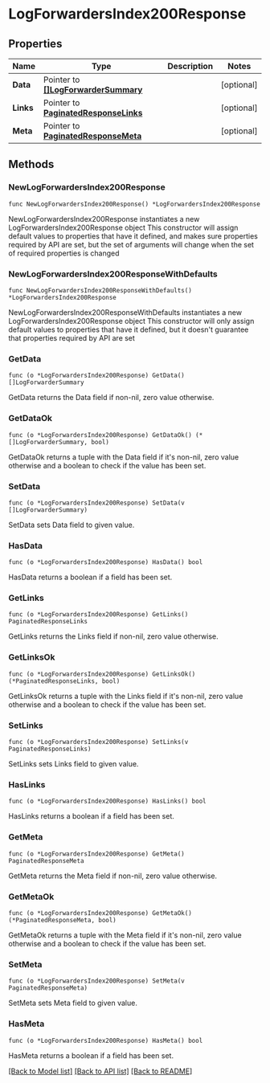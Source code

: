 # LogForwardersIndex200Response

## Properties

Name | Type | Description | Notes
------------ | ------------- | ------------- | -------------
**Data** | Pointer to [**[]LogForwarderSummary**](LogForwarderSummary.md) |  | [optional] 
**Links** | Pointer to [**PaginatedResponseLinks**](PaginatedResponseLinks.md) |  | [optional] 
**Meta** | Pointer to [**PaginatedResponseMeta**](PaginatedResponseMeta.md) |  | [optional] 

## Methods

### NewLogForwardersIndex200Response

`func NewLogForwardersIndex200Response() *LogForwardersIndex200Response`

NewLogForwardersIndex200Response instantiates a new LogForwardersIndex200Response object
This constructor will assign default values to properties that have it defined,
and makes sure properties required by API are set, but the set of arguments
will change when the set of required properties is changed

### NewLogForwardersIndex200ResponseWithDefaults

`func NewLogForwardersIndex200ResponseWithDefaults() *LogForwardersIndex200Response`

NewLogForwardersIndex200ResponseWithDefaults instantiates a new LogForwardersIndex200Response object
This constructor will only assign default values to properties that have it defined,
but it doesn't guarantee that properties required by API are set

### GetData

`func (o *LogForwardersIndex200Response) GetData() []LogForwarderSummary`

GetData returns the Data field if non-nil, zero value otherwise.

### GetDataOk

`func (o *LogForwardersIndex200Response) GetDataOk() (*[]LogForwarderSummary, bool)`

GetDataOk returns a tuple with the Data field if it's non-nil, zero value otherwise
and a boolean to check if the value has been set.

### SetData

`func (o *LogForwardersIndex200Response) SetData(v []LogForwarderSummary)`

SetData sets Data field to given value.

### HasData

`func (o *LogForwardersIndex200Response) HasData() bool`

HasData returns a boolean if a field has been set.

### GetLinks

`func (o *LogForwardersIndex200Response) GetLinks() PaginatedResponseLinks`

GetLinks returns the Links field if non-nil, zero value otherwise.

### GetLinksOk

`func (o *LogForwardersIndex200Response) GetLinksOk() (*PaginatedResponseLinks, bool)`

GetLinksOk returns a tuple with the Links field if it's non-nil, zero value otherwise
and a boolean to check if the value has been set.

### SetLinks

`func (o *LogForwardersIndex200Response) SetLinks(v PaginatedResponseLinks)`

SetLinks sets Links field to given value.

### HasLinks

`func (o *LogForwardersIndex200Response) HasLinks() bool`

HasLinks returns a boolean if a field has been set.

### GetMeta

`func (o *LogForwardersIndex200Response) GetMeta() PaginatedResponseMeta`

GetMeta returns the Meta field if non-nil, zero value otherwise.

### GetMetaOk

`func (o *LogForwardersIndex200Response) GetMetaOk() (*PaginatedResponseMeta, bool)`

GetMetaOk returns a tuple with the Meta field if it's non-nil, zero value otherwise
and a boolean to check if the value has been set.

### SetMeta

`func (o *LogForwardersIndex200Response) SetMeta(v PaginatedResponseMeta)`

SetMeta sets Meta field to given value.

### HasMeta

`func (o *LogForwardersIndex200Response) HasMeta() bool`

HasMeta returns a boolean if a field has been set.


[[Back to Model list]](../README.md#documentation-for-models) [[Back to API list]](../README.md#documentation-for-api-endpoints) [[Back to README]](../README.md)


